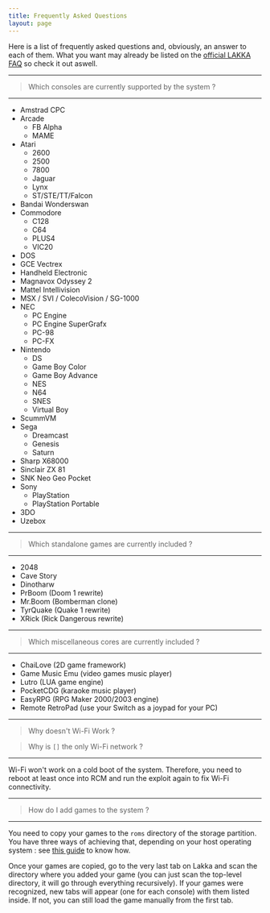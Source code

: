 ```yaml
---
title: Frequently Asked Questions
layout: page
---
```


Here is a list of frequently asked questions and, obviously, an answer to each of them. What you want may already be listed on the [official LAKKA FAQ](http://www.lakka.tv/doc/FAQ/) so check it out aswell.

***
> Which consoles are currently supported by the system ?

***

* Amstrad CPC
* Arcade
    * FB Alpha
    * MAME
* Atari
    * 2600
    * 2500
    * 7800
    * Jaguar
    * Lynx
    * ST/STE/TT/Falcon
* Bandai Wonderswan
* Commodore
    * C128
    * C64
    * PLUS4
    * VIC20
* DOS
* GCE Vectrex
* Handheld Electronic
* Magnavox Odyssey 2
* Mattel Intellivision
* MSX / SVI / ColecoVision / SG-1000
* NEC
    * PC Engine
    * PC Engine SuperGrafx
    * PC-98
    * PC-FX
* Nintendo
    * DS
    * Game Boy Color
    * Game Boy Advance
    * NES
    * N64
    * SNES
    * Virtual Boy
* ScummVM
* Sega
    * Dreamcast
    * Genesis
    * Saturn
* Sharp X68000
* Sinclair ZX 81
* SNK Neo Geo Pocket
* Sony
    * PlayStation
    * PlayStation Portable
* 3DO
* Uzebox

***
> Which standalone games are currently included ? 

***

* 2048
* Cave Story
* Dinotharw
* PrBoom (Doom 1 rewrite)
* Mr.Boom (Bomberman clone)
* TyrQuake (Quake 1 rewrite)
* XRick (Rick Dangerous rewrite)

***
> Which miscellaneous cores are currently included ?

***

* ChaiLove (2D game framework)
* Game Music Emu (video games music player)
* Lutro (LUA game engine)
* PocketCDG (karaoke music player)
* EasyRPG (RPG Maker 2000/2003 engine)
* Remote RetroPad (use your Switch as a joypad for your PC)

***
> Why doesn't Wi-Fi Work ?

> Why is `[]` the only Wi-Fi network ?

***

Wi-Fi won't work on a cold boot of the system. Therefore, you need to reboot at least once into RCM and run the exploit again to fix Wi-Fi connectivity.

***
> How do I add games to the system ?

***

You need to copy your games to the `roms` directory of the storage partition. You have three ways of achieving that, depending on your host operating system : see [this guide](http://www.lakka.tv/doc/Accessing-Lakka-filesystem/) to know how.

Once your games are copied, go to the very last tab on Lakka and scan the directory where you added your game (you can just scan the top-level directory, it will go through everything recursively). If your games were recognized, new tabs will appear (one for each console) with them listed inside. If not, you can still load the game manually from the first tab.
